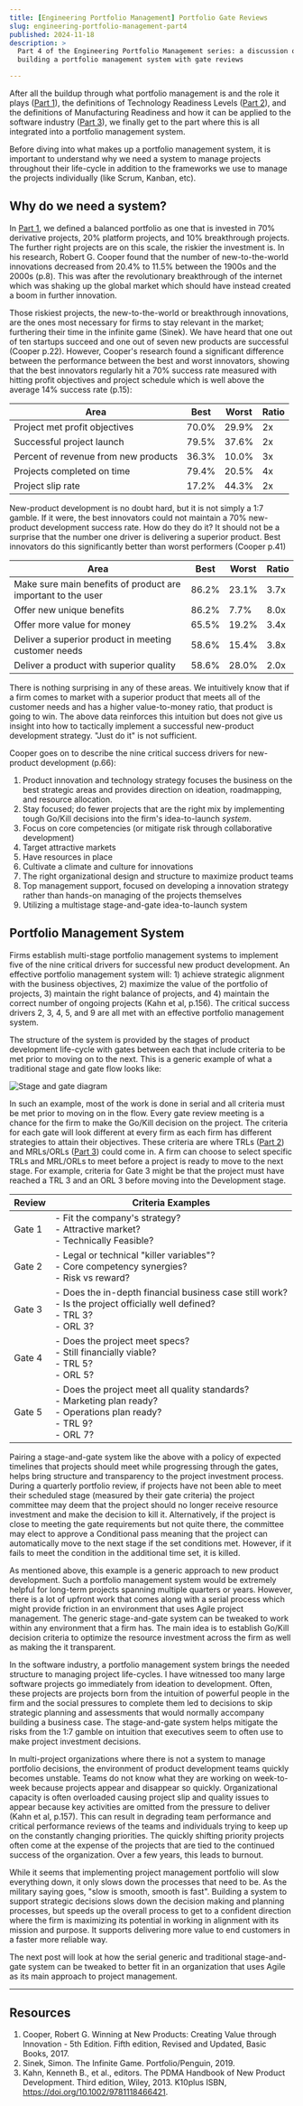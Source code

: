 ```yaml
---
title: [Engineering Portfolio Management] Portfolio Gate Reviews
slug: engineering-portfolio-management-part4
published: 2024-11-18
description: >
  Part 4 of the Engineering Portfolio Management series: a discussion on the generic approach to
  building a portfolio management system with gate reviews

---
```


After all the buildup through what portfolio management is and the role it plays 
([Part 1](/posts/engineering-portfolio-management-part1)), the definitions of  Technology Readiness
Levels ([Part 2](/posts/engineering-portfolio-management-part2)), and the definitions of
Manufacturing Readiness and how it can be applied to the software industry 
([Part 3](/posts/engineering-portfolio-management-part3)), we finally get to the part where this is
all integrated into a portfolio management system.

Before diving into what makes up a portfolio management system, it is important to understand why we
need a system to manage projects throughout their life-cycle in addition to the frameworks we use
to manage the projects individually (like Scrum, Kanban, etc).

## Why do we need a system?

In [Part 1](/posts/engineering-portfolio-management-part1), we defined a balanced portfolio as one
that is invested in 70% derivative projects, 20% platform projects, and 10% breakthrough projects.
The further right projects are on this scale, the riskier the investment is. In his research, Robert
G. Cooper found that the number of new-to-the-world innovations decreased from 20.4% to 11.5%
between the 1900s and the 2000s (p.8). This was after the revolutionary breakthrough of the
internet which was shaking up the global market which should have instead created a boom in further
innovation.

Those riskiest projects, the new-to-the-world or breakthrough innovations, are the ones most
necessary for firms to stay relevant in the market; furthering their time in the infinite game
(Sinek). We have heard that one out of ten startups succeed and one out of seven new products are
successful (Cooper p.22). However, Cooper's research found a significant difference between the
performance between the best and worst innovators, showing that the best innovators regularly hit a
70% success rate measured with hitting profit objectives and project schedule which is well above
the average 14% success rate (p.15):

| Area | Best | Worst | Ratio |
| ---- | ---- | ----- | ----- |
| Project met profit objectives | 70.0% | 29.9% | 2x |
| Successful project launch  | 79.5% | 37.6% | 2x |
| Percent of revenue from new products | 36.3% | 10.0% | 3x |
| Projects completed on time | 79.4% | 20.5% | 4x |
| Project slip rate | 17.2% | 44.3% | 2x |

New-product development is no doubt hard, but it is not simply a 1:7 gamble. If it were, the best
innovators could not maintain a 70% new-product development success rate. How do they do it? It
should not be a surprise that the number one driver is delivering a superior product. Best
innovators do this significantly better than worst performers (Cooper p.41)

| Area | Best | Worst | Ratio |
| ---- | ---- | ----- | ----- |
| Make sure main benefits of product are important to the user | 86.2% | 23.1% | 3.7x |
| Offer new unique benefits | 86.2% | 7.7% | 8.0x |
| Offer more value for money | 65.5% | 19.2% | 3.4x |
| Deliver a superior product in meeting customer needs | 58.6% | 15.4% | 3.8x |
| Deliver a product with superior quality | 58.6% | 28.0% | 2.0x |

There is nothing surprising in any of these areas. We intuitively know that if a firm comes to
market with a superior product that meets all of the customer needs and has a higher value-to-money
ratio, that product is going to win. The above data reinforces this intuition but does not give us
insight into how to tactically implement a successful new-product development strategy. "Just do it"
is not sufficient.

Cooper goes on to describe the nine critical success drivers for new-product development (p.66):

1. Product innovation and technology strategy focuses the business on the best strategic areas and
   provides direction on ideation, roadmapping, and resource allocation.
2. Stay focused; do fewer projects that are the right mix by implementing tough Go/Kill decisions
   into the firm's idea-to-launch _system_.
3. Focus on core competencies (or mitigate risk through collaborative development)
4. Target attractive markets
5. Have resources in place
6. Cultivate a climate and culture for innovations
7. The right organizational design and structure to maximize product teams
8. Top management support, focused on developing a innovation strategy rather than hands-on managing
   of the projects themselves
9. Utilizing a multistage stage-and-gate idea-to-launch system


## Portfolio Management System

Firms establish multi-stage portfolio management systems to implement five of the nine critical
drivers for successful new product development. An effective portfolio management system will: 1)
achieve strategic alignment with the business objectives, 2) maximize the value of the portfolio of
projects, 3) maintain the right balance of projects, and 4) maintain the correct number of ongoing
projects (Kahn et al, p.156). The critical success drivers 2, 3, 4, 5, and 9 are all met with an
effective portfolio management system.

The structure of the system is provided by the stages of product development life-cycle with gates
between each that include criteria to be met prior to moving on to the next. This is a generic
example of what a traditional stage and gate flow looks like:

![Stage and gate diagram](/posts/0067/traditional-stage-and-gates.png)

In such an example, most of the work is done in serial and all criteria must be met prior to moving
on in the flow. Every gate review meeting is a chance for the firm to make the Go/Kill decision on
the project. The criteria for each gate will look different at every firm as each firm has different
strategies to attain their objectives. These criteria are where TRLs 
([Part 2](/posts/engineering-portfolio-management-part2)) and MRLs/ORLs 
([Part 3](/posts/engineering-portfolio-management-part3)) could come in. A firm can choose to select
specific TRLs and MRL/ORLs to meet before a project is ready to move to the next stage. For example,
criteria for Gate 3 might be that the project must have reached a TRL 3 and an ORL 3 before moving
into the Development stage. 

| Review | Criteria Examples |
| ------ | ----------------- |
| Gate 1 | - Fit the company's strategy?<br/> - Attractive market?<br/> - Technically Feasible? |
| Gate 2 | - Legal or technical "killer variables"?<br/> - Core competency synergies?<br/> - Risk vs reward? |
| Gate 3 | - Does the in-depth financial business case still work?<br/> - Is the project officially well defined?<br/> - TRL 3?<br/> - ORL 3? |
| Gate 4 | - Does the project meet specs?<br/> - Still financially viable?<br/> - TRL 5?<br/> - ORL 5? |
| Gate 5 | - Does the project meet all quality standards?<br/> - Marketing plan ready?<br/> - Operations plan ready?<br/> - TRL 9?<br/> - ORL 7? |

Pairing a stage-and-gate system like the above with a policy of expected timelines that projects
should meet while progressing through the gates, helps bring structure and transparency to the
project investment process. During a quarterly portfolio review, if projects have not been able to
meet their scheduled stage (measured by their gate criteria) the project committee may deem that the
project should no longer receive resource investment and make the decision to kill it.
Alternatively, if the project is close to meeting the gate requirements but not quite there, the
committee may elect to approve a Conditional pass meaning that the project can automatically move to
the next stage if the set conditions met. However, if it fails to meet the condition in the
additional time set, it is killed.

As mentioned above, this example is a generic approach to new product development. Such a portfolio
management system would be extremely helpful for long-term projects spanning multiple quarters or
years. However, there is a lot of upfront work that comes along with a serial process which might
provide friction in an environment that uses Agile project management. The generic stage-and-gate
system can be tweaked to work within any environment that a firm has. The main idea is to establish
Go/Kill decision criteria to optimize the resource investment across the firm as well as making the
it transparent. 

In the software industry, a portfolio management system brings the needed structure to managing
project life-cycles. I have witnessed too many large software projects go immediately from ideation
to development. Often, these projects are projects born from the intuition of powerful people in the
firm and the social pressures to complete them led to decisions to skip strategic planning and
assessments that would normally accompany building a business case. The stage-and-gate system helps
mitigate the risks from the 1:7 gamble on intuition that executives seem to often use to make
project investment decisions.

In multi-project organizations where there is not a system to manage portfolio decisions, the
environment of product development teams quickly becomes unstable. Teams do not know what they are
working on week-to-week because projects appear and disappear so quickly. Organizational capacity is
often overloaded causing project slip and quality issues to appear because key activities are
omitted from the pressure to deliver (Kahn et al, p.157). This can result in degrading team
performance and critical performance reviews of the teams and individuals trying to keep up on the
constantly changing priorities. The quickly shifting priority projects often come at the expense of
the projects that are tied to the continued success of the organization. Over a few years, this
leads to burnout.

While it seems that implementing project management portfolio will slow everything down, it only
slows down the processes that need to be. As the military saying goes, "slow is smooth, smooth is
fast". Building a system to support strategic decisions slows down the decision making and planning
processes, but speeds up the overall process to get to a confident direction where the firm is
maximizing its potential in working in alignment with its mission and purpose. It supports
delivering more value to end customers in a faster more reliable way.

The next post will look at how the serial generic and traditional stage-and-gate system can be
tweaked to better fit in an organization that uses Agile as its main approach to project management.


---

## Resources

1. Cooper, Robert G. Winning at New Products: Creating Value through Innovation - 5th Edition. Fifth edition, Revised and Updated, Basic Books, 2017.
2. Sinek, Simon. The Infinite Game. Portfolio/Penguin, 2019.
3. Kahn, Kenneth B., et al., editors. The PDMA Handbook of New Product Development. Third edition, Wiley, 2013. K10plus ISBN, https://doi.org/10.1002/9781118466421.

